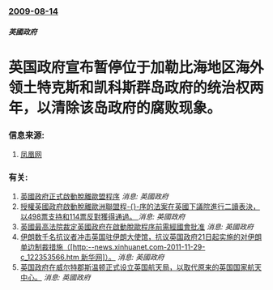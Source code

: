### [2009-08-14](/news/2009/08/14/index.md)

##### 英國政府
#  英国政府宣布暂停位于加勒比海地区海外领土特克斯和凯科斯群岛政府的统治权两年，以清除该岛政府的腐败现象。




### 信息来源:

1. [凤凰网](http://news.ifeng.com/mainland/special/molaketaifeng/news/200908/0816_7719_1304248.shtml)

### 有关:

1. [ 英國政府正式啟動脫離歐盟程序](/news/2017/03/29/英國政府正式啟動脫離歐盟程序.md) _消息: 英國政府_
2. [授權英國政府啟動脫離歐洲聯盟程-{}-序的法案在英國下議院進行二讀表決，以498票支持和114票反對獲得通過。 ](/news/2017/02/1/授權英國政府啟動脫離歐洲聯盟程-序的法案在英國下議院進行二讀表決-以498票支持和114票反對獲得通過.md) _消息: 英國政府_
3. [英國最高法院裁定英國政府在啟動脫歐程序前需經國會批准](/news/2017/01/24/英國最高法院裁定英國政府在啟動脫歐程序前需經國會批准.md) _消息: 英國政府_
4. [ 伊朗数千名抗议者冲击英国驻伊朗大使馆，抗议英国政府21日起实施的对伊朗单边制裁措施（[http:--news.xinhuanet.com-2011-11-29-c_122353566.htm 新华网]）。](/news/2011/11/28/伊朗数千名抗议者冲击英国驻伊朗大使馆-抗议英国政府21日起实施的对伊朗单边制裁措施-http-newsxinh.md) _消息: 英國政府_
5. [ 英国政府在威尔特郡斯温顿正式设立英国航天局，以取代原来的英国国家航天中心。](/news/2010/04/1/英国政府在威尔特郡斯温顿正式设立英国航天局-以取代原来的英国国家航天中心.md) _消息: 英國政府_
